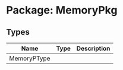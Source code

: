 # Package: MemoryPkg

## Types

| Name        | Type | Description |
| ----------- | ---- | ----------- |
| MemoryPType |      |             |
